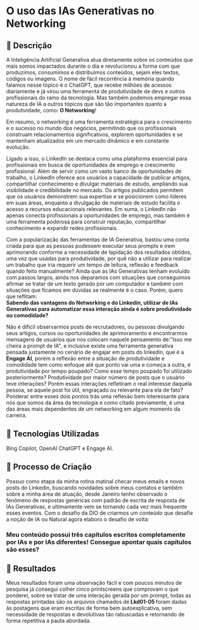 # O uso das IAs Generativas no Networking

## 📒 Descrição
<p>A Inteligência Artificial Generativa atua diretamente sobre os conteúdos que mais somos impactados durante o dia e revolucionou a forma com que produzimos, consumimos e distribuímos conteúdos, sejam eles textos, códigos ou imagens. O nome de fácil recorrência à memória quando falamos nesse tópico é o ChatGPT, que recebe milhões de acessos diariamente e já virou uma ferramenta de produtividade de devs e outros profissionais do ramo da tecnologia. Mas também podemos empregar essa natureza de IA a outros tópicos que são tão importantes quanto a produtividade, como: <strong>O Networking</strong>!</p>
<p>Em resumo, o networking é uma ferramenta estratégica para o crescimento e o sucesso no mundo dos negócios, permitindo que os profissionais construam relacionamentos significativos, explorem oportunidades e se mantenham atualizados em um mercado dinâmico e em constante evolução.</p>
<p>Ligado a isso, o LinkedIn se destaca como uma plataforma essencial para profissionais em busca de oportunidades de emprego e crescimento profissional. Além de servir como um vasto banco de oportunidades de trabalho, o LinkedIn oferece aos usuários a capacidade de publicar artigos, compartilhar conhecimento e divulgar materiais de estudo, ampliando sua visibilidade e credibilidade no mercado. Os artigos publicados permitem que os usuários demonstrem sua expertise e se posicionem como líderes em suas áreas, enquanto a divulgação de materiais de estudo facilita o acesso a recursos educacionais relevantes. Em suma, o LinkedIn não apenas conecta profissionais a oportunidades de emprego, mas também é uma ferramenta poderosa para construir reputação, compartilhar conhecimento e expandir redes profissionais.</p> 
<p>Com a popularização das ferramentas de IA Generativa, bastou uma conta criada para que as pessoas pudessem executar seus prompts e irem aprimorando conforme a necessidade de lapidação dos resultados obtidos, uma vez que usadas para produtividade, por quê não a utilizar para realizar um trabalho que iria requerir um tempo de leitura, reflexão e feedback quando feito manualmente? Ainda que as IAs Generativas tenham evoluído com passos largos, ainda nos deparamos com situações que conseguimos afirmar se tratar de um texto gerado por um computador e também com situações que ficamos em dúvidas se realmente é o caso. Porém, quero que reflitam:
    <br>
    <strong>Sabendo das vantagens do Networking e do Linkedin, utilizar de IAs Generativas para automatizar essa interação ainda é sobre produtividade ou comodidade?
    </strong>
</p>
<p>Não é difícil observarmos posts de recrutadores, ou pessoas divulgando seus artigos, cursos ou oportunidades de aprimoramento e encontrarmos mensagens de usuários que nos colocam naquele pensamento de:"Isso me cheira a prompt de IA", e inclusive existe uma ferramenta generativa pensada justamente no cenário de engajar em posts do linkedin, que é a <strong>Engage AI</strong>, porém a reflexão entre a situação de produtividade e comodidade tem como enfoque até que ponto vai uma e começa a outra, é produtividade por tempo poupado? Como esse tempo poupado foi utilizado posteriormente? Produtividade por maior número de posts que o usuário teve interações? Porém essas interações refletiram o real interesse daquela pessoa, se aquele post foi útil, engraçado ou relevante para ela de fato? Ponderar entre esses dois pontos trás uma reflexão bem interessante para nós que somos da área da tecnologia e como citado previamente, é uma das áreas mais dependentes de um networking em algum momento da carreira.
</p>
    
## 🤖 Tecnologias Utilizadas
Bing Copilot, OpenAI ChatGPT e Engage AI.

## 🧐 Processo de Criação
Possuo como etapa da minha rotina matinal checar meus emails e novos posts do Linkedin, buscando novidades sobre meus contatos e também sobre a minha área de atuação, desde Janeiro tenho observado o fenômeno de respostas genéricas com padrão de escrita de resposta de IAs Generativas, e ultimamente vem se tornando cada vez mais frequente esses eventos. Com o desafio da DIO de criarmos um conteúdo que desafie a noção de IA ou Natural agora elaboro o desafio de volta:<h3> Meu conteúdo possui três capítulos escritos completamente por IAs e por IAs diferentes! Consegue apontar quais capítulos são esses?
</h3>


## 🚀 Resultados
Meus resultados foram uma observação fácil e com poucos minutos de pesquisa já consegui colher cinco printscreens que comprovam o que ponderei, sobre se tratar de uma interação gerada por um prompt, todas as respostas printadas são os arquivos chamados de<strong> Lkd01-05 </strong> foram dadas às postagens que eram escritas de forma bem autoexplicativa, sem necessidade de respostas e devolutivas tão rabuscadas e retornando de forma repetitiva a pauta abordada.
